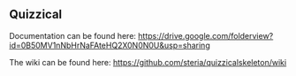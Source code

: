 ## Quizzical

Documentation can be found here: https://drive.google.com/folderview?id=0B50MV1nNbHrNaFAteHQ2X0N0N0U&usp=sharing

The wiki can be found here: https://github.com/steria/quizzicalskeleton/wiki 
